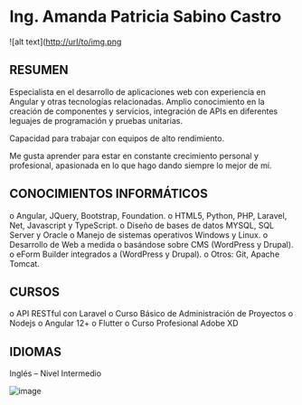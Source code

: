 # Ing. Amanda Patricia Sabino Castro 

![alt text]([http://url/to/img.png](https://avatars.githubusercontent.com/u/36286519?s=400&u=7df5e48be9a8692f97f0fc4521f897add45b70e5&v=4)


## RESUMEN							               

Especialista en el desarrollo de aplicaciones web con experiencia en Angular y otras tecnologías relacionadas. Amplio conocimiento en la creación de componentes y servicios, integración de APIs en diferentes leguajes de programación y pruebas unitarias.

Capacidad para trabajar con equipos de alto rendimiento.

Me gusta aprender para estar en constante crecimiento personal y profesional, apasionada en lo que hago dando siempre lo mejor de mí.

## CONOCIMIENTOS INFORMÁTICOS

o	Angular, JQuery, Bootstrap, Foundation.
o	HTML5, Python, PHP, Laravel, Net, Javascript y TypeScript.
o	Diseño de bases de datos MYSQL, SQL Server y Oracle
o	Manejo de sistemas operativos Windows y Linux.
o	Desarrollo de Web a medida o basándose sobre CMS (WordPress y Drupal).
o	eForm Builder integrados a (WordPress y Drupal).
o	Otros: Git, Apache Tomcat.



## CURSOS

o	API RESTful con Laravel
o	Curso Básico de Administración de Proyectos
o	Nodejs
o	Angular 12+
o	Flutter
o	Curso Profesional Adobe XD


## IDIOMAS

Inglés – Nivel Intermedio

![image](https://github.com/amandas91/amandas91/assets/36286519/bdab2d98-3892-4090-b4ab-e9211ce83bd6)




<!--
**amandas91/amandas91** is a ✨ _special_ ✨ repository because its `README.md` (this file) appears on your GitHub profile.

Here are some ideas to get you started:

- 🔭 I’m currently working on ...
- 🌱 I’m currently learning ...
- 👯 I’m looking to collaborate on ...
- 🤔 I’m looking for help with ...
- 💬 Ask me about ...
- 📫 How to reach me: ...
- 😄 Pronouns: ...
- ⚡ Fun fact: ...
-->
